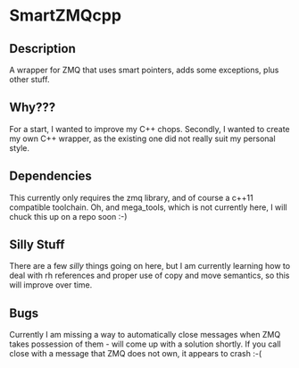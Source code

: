 # SmartZMQcpp

Description
-----------

A wrapper for ZMQ that uses smart pointers, adds some exceptions, plus 
other stuff. 

Why???
------

For a start, I wanted to improve my C++ chops. Secondly, I wanted to 
create my own C++ wrapper, as the existing one did not really suit my personal
style.

Dependencies
------------

This currently only requires the zmq library, and of course a c++11 compatible
toolchain. Oh, and mega_tools, which is not currently here, I will chuck this
up on a repo soon :-)

Silly Stuff
-----------

There are a few _silly_ things going on here, but I am currently learning
how to deal with rh references and proper use of copy and move semantics,
so this will improve over time.

Bugs
----

Currently I am missing a way to automatically close messages when ZMQ 
takes possession of them - will come up with a solution shortly. If you call 
close with a message that ZMQ does not own, it appears to crash :-(


